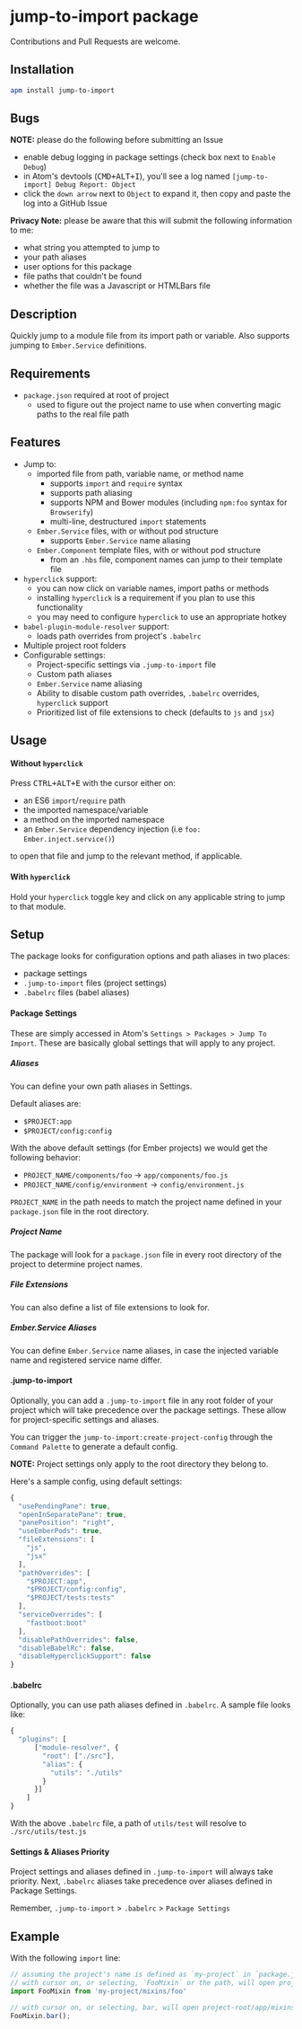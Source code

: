 # jump-to-import package

Contributions and Pull Requests are welcome.

## Installation
```bash
apm install jump-to-import
```

## Bugs
**NOTE:** please do the following before submitting an Issue
- enable debug logging in package settings (check box next to `Enable Debug`)
- in Atom's devtools (<kbd>CMD+ALT+I</kbd>), you'll see a log named `[jump-to-import] Debug Report: Object`
- click the `down arrow` next to `Object` to expand it, then copy and paste the log into a GitHub Issue

**Privacy Note:** please be aware that this will submit the following information to me:
- what string you attempted to jump to
- your path aliases
- user options for this package
- file paths that couldn't be found
- whether the file was a Javascript or HTMLBars file

## Description
Quickly jump to a module file from its import path or variable. Also supports jumping to `Ember.Service` definitions.


## Requirements
- `package.json` required at root of project
    - used to figure out the project name to use when converting magic paths to the real file path

## Features
- Jump to:
    - imported file from path, variable name, or method name
        - supports `import` and `require` syntax
        - supports path aliasing
        - supports NPM and Bower modules (including `npm:foo` syntax for `Browserify`)
        - multi-line, destructured `import` statements
    - `Ember.Service` files, with or without pod structure
        - supports `Ember.Service` name aliasing
    - `Ember.Component` template files, with or without pod structure
        - from an `.hbs` file, component names can jump to their template file
- `hyperclick` support:
    - you can now click on variable names, import paths or methods
    - installing `hyperclick` is a requirement if you plan to use this functionality
    - you may need to configure `hyperclick` to use an appropriate hotkey
- `babel-plugin-module-resolver` support:
    - loads path overrides from project's `.babelrc`
- Multiple project root folders
- Configurable settings:
    - Project-specific settings via `.jump-to-import` file
    - Custom path aliases
    - `Ember.Service` name aliasing
    - Ability to disable custom path overrides, `.babelrc` overrides, `hyperclick` support
    - Prioritized list of file extensions to check (defaults to `js` and `jsx`)

## Usage

#### Without `hyperclick`
Press <kbd>CTRL+ALT+E</kbd> with the cursor either on:
- an ES6 `import`/`require` path
- the imported namespace/variable
- a method on the imported namespace
- an `Ember.Service` dependency injection (i.e `foo: Ember.inject.service()`)

to open that file and jump to the relevant method, if applicable.

#### With `hyperclick`
Hold your `hyperclick` toggle key and click on any applicable string to jump to that module.

## Setup
The package looks for configuration options and path aliases in two places:
- package settings
- `.jump-to-import` files (project settings)
- `.babelrc` files (babel aliases)

#### Package Settings
These are simply accessed in Atom's `Settings > Packages > Jump To Import`. These are basically global settings that will apply to any project.


##### Aliases
You can define your own path aliases in Settings.

Default aliases are:
- `$PROJECT:app`
- `$PROJECT/config:config`

With the above default settings (for Ember projects) we would get the following behavior:
- `PROJECT_NAME/components/foo` -> `app/components/foo.js`
- `PROJECT_NAME/config/environment` -> `config/environment.js`

`PROJECT_NAME` in the path needs to match the project name defined in your `package.json` file in the root directory.

##### Project Name
The package will look for a `package.json` file in every root directory of the project to determine project names.

##### File Extensions
You can also define a list of file extensions to look for.

##### Ember.Service Aliases
You can define `Ember.Service` name aliases, in case the injected variable name and registered service name differ.

#### .jump-to-import
Optionally, you can add a `.jump-to-import` file in any root folder of your project which will take precedence over the package settings. These allow for project-specific settings and aliases.

You can trigger the `jump-to-import:create-project-config` through the `Command Palette` to generate a default config.

**NOTE:** Project settings only apply to the root directory they belong to.

Here's a sample config, using default settings:

```javascript
{
  "usePendingPane": true,
  "openInSeparatePane": true,
  "panePosition": "right",
  "useEmberPods": true,
  "fileExtensions": [
    "js",
    "jsx"
  ],
  "pathOverrides": [
    "$PROJECT:app",
    "$PROJECT/config:config",
    "$PROJECT/tests:tests"
  ],
  "serviceOverrides": [
    "fastboot:boot"
  ],
  "disablePathOverrides": false,
  "disableBabelRc": false,
  "disableHyperclickSupport": false
}
```

#### .babelrc
Optionally, you can use path aliases defined in `.babelrc`. A sample file looks like:

```javascript
{
  "plugins": [
      ["module-resolver", {
        "root": ["./src"],
        "alias": {
          "utils": "./utils"
        }
      }]
    ]
}
```

With the above `.babelrc` file, a path of `utils/test` will resolve to `./src/utils/test.js`

#### Settings & Aliases Priority
Project settings and aliases defined in `.jump-to-import` will always take priority. Next, `.babelrc` aliases take precedence over aliases defined in Package Settings.

Remember, `.jump-to-import` > `.babelrc` > `Package Settings`

## Example
With the following `import` line:

```javascript
// assuming the project's name is defined as `my-project` in `package.json`
// with cursor on, or selecting, `FooMixin` or the path, will open project-root/app/mixins/foo.js
import FooMixin from 'my-project/mixins/foo'

// with cursor on, or selecting, bar, will open project-root/app/mixins/foo.js and jump to the bar() method
FooMixin.bar();
```
